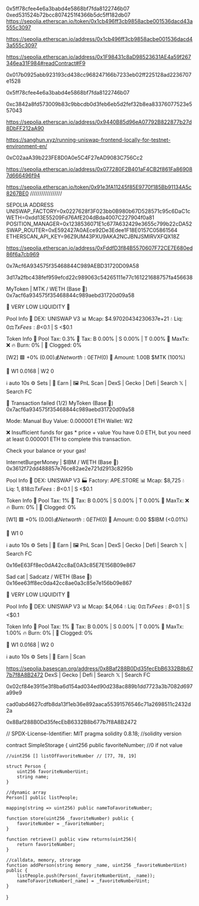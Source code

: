0x5ff78cfee4e6a3babd4e5868bf7fda8122746b07
0xed531524b72bcc8074251f4366b5dc5ff182db07
https://sepolia.etherscan.io/token/0x1cb496ff3cb9858acbe001536dacd43a555c3097

https://sepolia.etherscan.io/address/0x1cb496ff3cb9858acbe001536dacd43a555c3097


https://sepolia.etherscan.io/address/0x1F98431c8aD98523631AE4a59f267346ea31F984#readContract#F9

0x017b0925abb923193cd438cc968247166b7233eb02ff225128ad2236707e1528

0x5ff78cfee4e6a3babd4e5868bf7fda8122746b07

0xc3842a8fd573009b83c9bbcdb0d3feb6eb5d2fef32b8ea83376077523e557043

https://sepolia.etherscan.io/address/0x9440B85d96eA07792B822877b27d8DbFF212aA90

https://sanghun.xyz/running-uniswap-frontend-locally-for-testnet-environment-en/

0xC02aaA39b223FE8D0A0e5C4F27eAD9083C756Cc2


https://sepolia.etherscan.io/address/0x077280F2B401aF4CB2f861Fa869087d666496f94


https://sepolia.etherscan.io/token/0x91e3fA11245f85E9770f185Bb91134A5c8267BE0 /////////////////


SEPOLIA ADDRESS 
UNISWAP_FACTORY=0x0227628f3F023bb0B980b67D528571c95c6DaC1c
WETH=0xdd13E55209Fd76AfE204dBda4007C227904f0a81
POSITION_MANAGER=0x1238536071E1c677A632429e3655c799b22cDA52
SWAP_ROUTER=0xE592427A0AEce92De3Edee1F18E0157C05861564
ETHERSCAN_API_KEY=96Z9UM43PXU9AKA2NCJBNJSMIRVXFQX18Z


https://sepolia.etherscan.io/address/0xFddfD3f84B5570607F72CE7E680ed86f6a7cb969

0x7Acf6A934575f35468844C989AEBD31720D09A58

3d17a2fbc438fef959efcd22c989063c54265111e77c161221688757fa456638


MyToken | MTK / WETH (Base 🧢)
0x7acf6a934575f35468844c989aebd31720d09a58

🚱 VERY LOW LIQUIDITY 🚱

Pool Info
🦄 DEX: UNISWAP V3
📊 Mcap: $4.97020434230637e+21
💧 Liq: $0
⚖️ TxFees: B <$0.1 | S <$0.1

Token Info
🧾 Pool Tax: 0.3%
💸 Tax: B 0.00% | S 0.00% | T 0.00%
📏 MaxTx: ❌
🔥 Burn: 0% | 🛑 Clogged: 0%

[W2] 🟩 +0% ($0.00)
💰 Net worth: 0 ETH ($0)
💎 Amount: 1.00B $MTK (100%)

💼 W1 0.0168 | W2 0

ℹ️ auto 10s
⚙️ Sets | 💎 Earn | 🖼 PnL
Scan | DexS | Gecko | Defi | Search 𝕏 | Search FC

🔴 Transaction failed (1/2)
MyToken (Base 🧢)
0x7acf6a934575f35468844c989aebd31720d09a58

Mode: Manual Buy 
Value: 0.000001 ETH
Wallet: W2

❌ Insufficient funds for gas * price + value
You have 0.0 ETH, but you need at least 0.000001 ETH to complete this transaction.

Check your balance or your gas!



InternetBurgerMoney | $IBM / WETH (Base 🧢)
0x3612f72dd488857e76ce82ae2e721d2913c8295b

Pool Info
🦄 DEX: UNISWAP V3
🏭 Factory: APE.STORE
📊 Mcap: $8,725
💧 Liq: $1,818
⚖️ TxFees: B <$0.1 | S <$0.1

Token Info
🧾 Pool Tax: 1%
💸 Tax: B 0.00% | S 0.00% | T 0.00%
📏 MaxTx: ❌
🔥 Burn: 0% | 🛑 Clogged: 0%

[W1] 🟩 +0% ($0.00)
💰 Net worth: 0 ETH ($0)
💎 Amount: 0.00 $$IBM (<0.01%)

💼 W1 0

ℹ️ auto 10s
⚙️ Sets | 💎 Earn | 🖼 PnL
Scan | DexS | Gecko | Defi | Search 𝕏 | Search FC


0x16eE63Ff8ec0dA42cc8aE0A3c85E7E156B09e867

Sad cat | Sadcatz / WETH (Base 🧢)
0x16ee63ff8ec0da42cc8ae0a3c85e7e156b09e867

🚱 VERY LOW LIQUIDITY 🚱

Pool Info
🦄 DEX: UNISWAP V3
📊 Mcap: $4,064
💧 Liq: $0
⚖️ TxFees: B <$0.1 | S <$0.1

Token Info
🧾 Pool Tax: 1%
💸 Tax: B 0.00% | S 0.00% | T 0.00%
📏 MaxTx: 1.00%
🔥 Burn: 0% | 🛑 Clogged: 0%

💼 W1 0.0168 | W2 0

ℹ️ auto 10s
⚙️ Sets | 💎 Earn | Scan

https://sepolia.basescan.org/address/0x8Baf288B0Dd35fecEbB6332B8b677b7f8A8B2472
DexS | Gecko | Defi | Search 𝕏 | Search FC

0x02cf84e3915e3f8ba6d154ad034ed90d238ac889b1dd7723a3b7082d697a99e9

cad0abd4627cdfb8da13f1eb36e892aaca55391576546c71a2698511c2432d2a

0x8Baf288B0Dd35fecEbB6332B8b677b7f8A8B2472

// SPDX-License-Identifier: MIT
pragma solidity 0.8.18; //solidity version

contract SimpleStorage {
    uint256 public favoriteNumber; //0 if not value

    //uint256 [] listOfFavoriteNumber // [77, 78, 19]

    struct Person {
        uint256 favoriteNumberUint;
        string name;
    }

    //dynamic array
    Person[] public listPeople;

    mapping(string => uint256) public nameToFavoriteNumber;
    
    function store(uint256 _favoriteNumber) public {
        favoriteNumber = _favoriteNumber;
    }

    function retrieve() public view returns(uint256){
        return favoriteNumber;
    }

    //calldata, memory, strorage
    function addPerson(string memory _name, uint256 _favoriteNumberUint) public {
        listPeople.push(Person(_favoriteNumberUint, _name));
        nameToFavoriteNumber[_name] = _favoriteNumberUint;
    }
}

